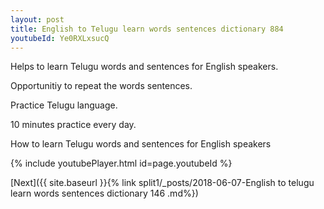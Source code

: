 ```yaml
---
layout: post
title: English to Telugu learn words sentences dictionary 884 
youtubeId: Ye0RXLxsucQ
---
```

 
 
Helps to learn Telugu words and sentences for English speakers.

Opportunitiy to repeat the words sentences. 

Practice Telugu language. 
 
10 minutes practice every day. 
 
How to learn Telugu words and sentences for English speakers 
 
{% include youtubePlayer.html id=page.youtubeId %}
 
 
[Next]({{ site.baseurl }}{% link  split1/_posts/2018-06-07-English to telugu learn words sentences dictionary 146 .md%})
 
